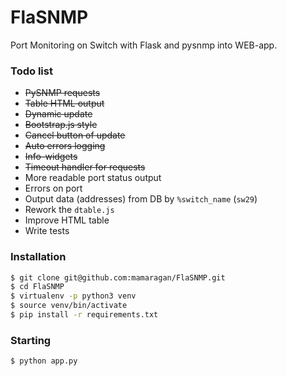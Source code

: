 # FlaSNMP
Port Monitoring on Switch with Flask and pysnmp into WEB-app.

### Todo list
 - ~~PySNMP requests~~
 - ~~Table HTML output~~
 - ~~Dynamic update~~
 - ~~Bootstrap.js style~~
 - ~~Cancel button of update~~
 - ~~Auto errors logging~~
 - ~~Info-widgets~~
 - ~~Timeout handler for requests~~
 - More readable port status output
 - Errors on port
 - Output data (addresses) from DB by `%switch_name` (`sw29`)
 - Rework the `dtable.js`
 - Improve HTML table
 - Write tests


### Installation
```sh
$ git clone git@github.com:mamaragan/FlaSNMP.git
$ cd FlaSNMP
$ virtualenv -p python3 venv
$ source venv/bin/activate
$ pip install -r requirements.txt
```

### Starting
```sh
$ python app.py
```
